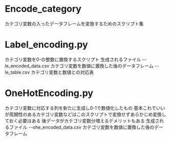 # Encode_category
カテゴリ変数の入ったデータフレームを変換するためのスクリプト集

# Label_encoding.py
カテゴリ変数を0-の整数に置換するスクリプト
生成されるファイル
--le_encoded_data.csv カテゴリ変数を数値に置換した後のデータフレーム
--le_table.csv  カテゴリ変数と数値との対応表

# OneHotEncoding.py
カテゴリ変数に対応する列を新たに生成し0-1で数値化したもの
基本これでいいが周期性のあるカテゴリ変数などはこのスクリプトで変換せずあらかじめ変換しておく必要はある
後データがカテゴリ変数分増えるデメリットもある
生成されるファイル
--ohe_encoded_data.csv カテゴリ変数を数値に置換した後のデータフレーム
